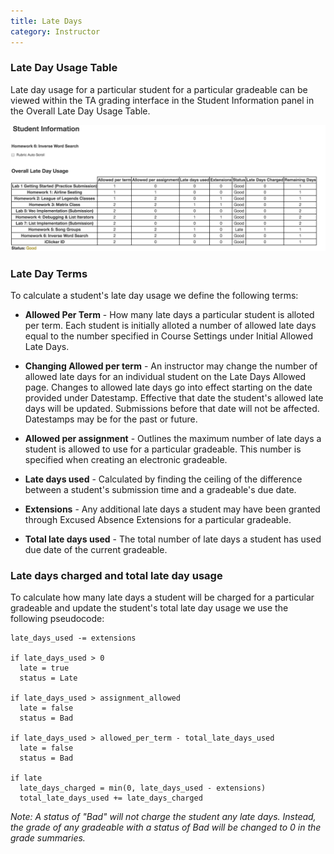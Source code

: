 ```yaml
---
title: Late Days
category: Instructor
---
```


### Late Day Usage Table

Late day usage for a particular student for a particular gradeable can
be viewed within the TA grading interface in the Student Information
panel in the Overall Late Day Usage Table.

![](/images/late_day_details.png)


### Late Day Terms

To calculate a student's late day usage we define the following terms:

* **Allowed Per Term** - How many late days a particular student is alloted per term. Each student is initially alloted a number of allowed late days equal to the number specified in Course Settings under Initial Allowed Late Days. 

 * **Changing Allowed per term** - An instructor may change the number of allowed late days for an individual student on the Late Days Allowed page. Changes to allowed late days go into effect starting on the date provided under Datestamp. Effective that date the student's allowed late days will be updated. Submissions before that date will not be affected. Datestamps may be for the past or future.

* **Allowed per assignment** - Outlines the maximum number of late days a student is allowed to use for a particular gradeable. This number is specified when creating an electronic gradeable.

* **Late days used** - Calculated by finding the ceiling of the difference between a student's submission time and a gradeable's due date.

* **Extensions** - Any additional late days a student may have been granted through Excused Absence Extensions for a particular gradeable.

* **Total late days used** -  The total number of late days a student has used due date of the current gradeable.


### Late days charged and total late day usage

To calculate how many late days a student will be charged for a particular gradeable and update the student's total late day usage we use the following pseudocode: 

```
late_days_used -= extensions  

if late_days_used > 0  
  late = true  
  status = Late  

if late_days_used > assignment_allowed  
  late = false  
  status = Bad  

if late_days_used > allowed_per_term - total_late_days_used  
  late = false  
  status = Bad  

if late  
  late_days_charged = min(0, late_days_used - extensions)  
  total_late_days_used += late_days_charged
```

_Note: A status of "Bad" will not charge the student any late
days. Instead, the grade of any gradeable with a status of Bad will be
changed to 0 in the grade summaries._


